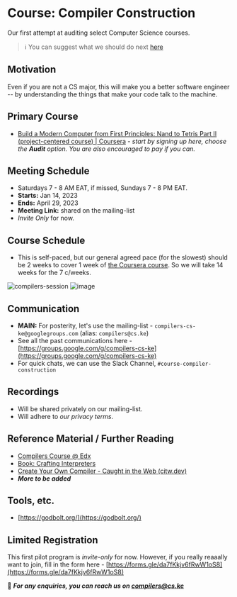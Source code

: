 # Course: Compiler Construction

Our first attempt at auditing select Computer Science courses.

> ℹ️ You can suggest what we should do next [here](https://github.com/csklub/next-course-suggestions)

## Motivation

Even if you are not a CS major, this will make you a better software engineer -- by understanding the things that make your code talk to the machine.

## Primary Course

- [Build a Modern Computer from First Principles: Nand to Tetris Part II (project-centered course) | Coursera](https://www.coursera.org/learn/nand2tetris2) - _start by signing up here, choose the **Audit** option. You are also encouraged to pay if you can._


## Meeting Schedule

- Saturdays 7 - 8 AM EAT, if missed, Sundays 7 - 8 PM EAT.
- **Starts:** Jan 14, 2023
- **Ends:** April 29, 2023
- **Meeting Link:** shared on the mailing-list
- _Invite Only_ for now.

## Course Schedule

- This is self-paced, but our general agreed pace (for the slowest) should be 2 weeks to cover 1 week of [the Coursera course](https://www.coursera.org/learn/nand2tetris2). So we will take 14 weeks for the 7 c/weeks.

![compilers-session](https://user-images.githubusercontent.com/261265/212459967-f858f07d-9150-45d2-9201-dc20fad8b15b.png)
![image](https://user-images.githubusercontent.com/261265/212460076-964fd467-4450-4bc1-97f2-98822f13469f.png)


## Communication

- **MAIN:** For posterity, let's use the mailing-list - `compilers-cs-ke@googlegroups.com` (alias: `compilers@cs.ke`)
- See all the past communications here - [https://groups.google.com/g/compilers-cs-ke](https://groups.google.com/g/compilers-cs-ke)
- For quick chats, we can use the Slack Channel, `#course-compiler-construction`

## Recordings

- Will be shared privately on our mailing-list.
- Will adhere to _our privacy terms_.


## Reference Material / Further Reading

- [Compilers Course @ Edx](https://learning.edx.org/course/course-v1:StanfordOnline+SOE.YCSCS1+3T2020/home)
- [Book: Crafting Interpreters](https://craftinginterpreters.com/)
- [Create Your Own Compiler - Caught in the Web (citw.dev)](https://citw.dev/tutorial/create-your-own-compiler?p=1)
- _**More to be added**_

## Tools, etc.

- [https://godbolt.org/](https://godbolt.org/)

## Limited Registration

This first pilot program is _invite-only_ for now. However, if you really reaaally want to join, fill in the form here - [https://forms.gle/da7fKkjv6fRwW1oS8](https://forms.gle/da7fKkjv6fRwW1oS8)

📨 _**For any enquiries, you can reach us on compilers@cs.ke**_
